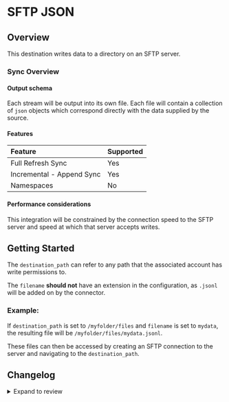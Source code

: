 # SFTP JSON

## Overview

This destination writes data to a directory on an SFTP server.

### Sync Overview

#### Output schema

Each stream will be output into its own file.
Each file will contain a collection of `json` objects which correspond directly with the data supplied by the source.

#### Features

| Feature                   | Supported |
| :------------------------ | :-------- |
| Full Refresh Sync         | Yes       |
| Incremental - Append Sync | Yes       |
| Namespaces                | No        |

#### Performance considerations

This integration will be constrained by the connection speed to the SFTP server and speed at which that server accepts writes.

## Getting Started

The `destination_path` can refer to any path that the associated account has write permissions to.

The `filename` **should not** have an extension in the configuration, as `.jsonl` will be added on by the connector.

### Example:

If `destination_path` is set to `/myfolder/files` and `filename` is set to `mydata`, the resulting file will be `/myfolder/files/mydata.jsonl`.

These files can then be accessed by creating an SFTP connection to the server and navigating to the `destination_path`.

## Changelog

<details>
  <summary>Expand to review</summary>

| Version | Date       | Pull Request                                           | Subject                       |
| :------ | :--------- | :----------------------------------------------------- | :---------------------------- |
| 0.2.5 | 2025-03-01 | [54868](https://github.com/airbytehq/airbyte/pull/54868) | Update dependencies |
| 0.2.4 | 2025-02-22 | [54265](https://github.com/airbytehq/airbyte/pull/54265) | Update dependencies |
| 0.2.3 | 2025-02-15 | [53941](https://github.com/airbytehq/airbyte/pull/53941) | Update dependencies |
| 0.2.2 | 2025-02-08 | [53405](https://github.com/airbytehq/airbyte/pull/53405) | Update dependencies |
| 0.2.1 | 2025-02-01 | [52883](https://github.com/airbytehq/airbyte/pull/52883) | Update dependencies |
| 0.2.0 | 2024-10-14 | [46873](https://github.com/airbytehq/airbyte/pull/46873) | Migrated to Poetry and Airbyte Base Image |
| 0.1.0 | 2022-11-24 | [4924](https://github.com/airbytehq/airbyte/pull/4924) | 🎉 New Destination: SFTP JSON |

</details>

